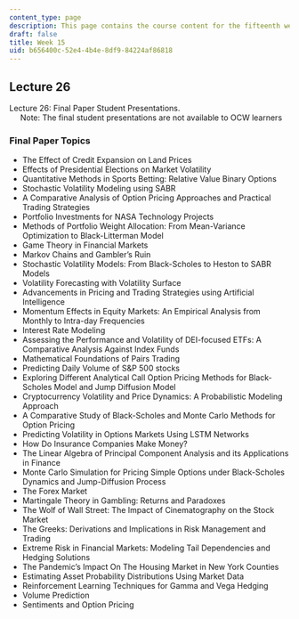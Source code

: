 ```yaml
---
content_type: page
description: This page contains the course content for the fifteenth week of class.
draft: false
title: Week 15
uid: b656400c-52e4-4b4e-8df9-84224af86818
---
```

## Lecture 26

Lecture 26: Final Paper Student Presentations.      
     Note: The final student presentations are not available to OCW learners

### Final Paper Topics

- The Effect of Credit Expansion on Land Prices 
- Effects of Presidential Elections on Market Volatility 
- Quantitative Methods in Sports Betting: Relative Value Binary Options 
- Stochastic Volatility Modeling using SABR 
- A Comparative Analysis of Option Pricing Approaches and Practical Trading Strategies 
- Portfolio Investments for NASA Technology Projects 
- Methods of Portfolio Weight Allocation: From Mean-Variance Optimization to Black-Litterman Model 
- Game Theory in Financial Markets 
- Markov Chains and Gambler’s Ruin 
- Stochastic Volatility Models: From Black-Scholes to Heston to SABR Models 
- Volatility Forecasting with Volatility Surface 
- Advancements in Pricing and Trading Strategies using Artificial Intelligence 
- Momentum Effects in Equity Markets: An Empirical Analysis from Monthly to Intra-day Frequencies 
- Interest Rate Modeling 
- Assessing the Performance and Volatility of DEI-focused ETFs: A Comparative Analysis Against Index Funds
- Mathematical Foundations of Pairs Trading 
- Predicting Daily Volume of S&P 500 stocks 
- Exploring Different Analytical Call Option Pricing Methods for Black-Scholes Model and Jump Diffusion Model 
- Cryptocurrency Volatility and Price Dynamics: A Probabilistic Modeling Approach 
- A Comparative Study of Black-Scholes and Monte Carlo Methods for Option Pricing 
- Predicting Volatility in Options Markets Using LSTM Networks 
- How Do Insurance Companies Make Money? 
- The Linear Algebra of Principal Component Analysis and its Applications in Finance 
- Monte Carlo Simulation for Pricing Simple Options under Black-Scholes Dynamics and Jump-Diffusion Process 
- The Forex Market 
- Martingale Theory in Gambling: Returns and Paradoxes 
- The Wolf of Wall Street: The Impact of Cinematography on the Stock Market 
- The Greeks: Derivations and Implications in Risk Management and Trading
- Extreme Risk in Financial Markets: Modeling Tail Dependencies and Hedging Solutions 
- The Pandemic’s Impact On The Housing Market in New York Counties 
- Estimating Asset Probability Distributions Using Market Data 
- Reinforcement Learning Techniques for Gamma and Vega Hedging 
- Volume Prediction 
- Sentiments and Option Pricing